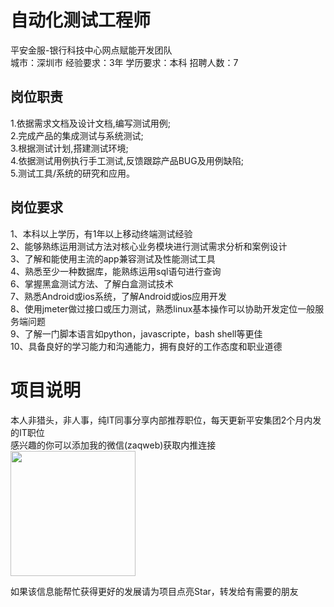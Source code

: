 # 自动化测试工程师
平安金服-银行科技中心网点赋能开发团队  
城市：深圳市 经验要求：3年 学历要求：本科  招聘人数：7

## 岗位职责
1.依据需求文档及设计文档,编写测试用例;   
2.完成产品的集成测试与系统测试;   
3.根据测试计划,搭建测试环境;　   
4.依据测试用例执行手工测试,反馈跟踪产品BUG及用例缺陷;   
5.测试工具/系统的研究和应用。

## 岗位要求
1、本科以上学历，有1年以上移动终端测试经验   
2、能够熟练运用测试方法对核心业务模块进行测试需求分析和案例设计   
3、了解和能使用主流的app兼容测试及性能测试工具   
4、熟悉至少一种数据库，能熟练运用sql语句进行查询   
6、掌握黑盒测试方法、了解白盒测试技术   
7、熟悉Android或ios系统，了解Android或ios应用开发   
8、使用jmeter做过接口或压力测试，熟悉linux基本操作可以协助开发定位一般服务端问题   
9、了解一门脚本语言如python，javascripte，bash shell等更佳   
10、具备良好的学习能力和沟通能力，拥有良好的工作态度和职业道德

# 项目说明

本人非猎头，非人事，纯IT同事分享内部推荐职位，每天更新平安集团2个月内发的IT职位  
感兴趣的你可以添加我的微信(zaqweb)获取内推连接  
<img src="https://github.com/zaqweb/PA-IT-JOBS/blob/master/WechatICode.jpeg"  height="200" width="200">

如果该信息能帮忙获得更好的发展请为项目点亮Star，转发给有需要的朋友




